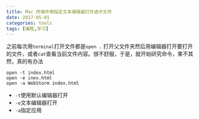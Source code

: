 ```yaml
---
title: Mac 终端中用指定文本编辑器打开选中文件
date: 2017-05-01
categories: tools
tags: [编程,学习]
---
```


之前每次用`terminal`打开文件都是`open .` 打开父文件夹然后用编辑器打开要打开的文件，或者`cat`查看当前文件内容。很不舒服，于是，就开始研究命令，果不其然，真的有办法
```
open -t index.html
open -e inex.html
open -a WebStorm index.html
```
- `-t`使用默认编辑器打开
- `-e`文本编辑器打开
- `-a`指定应用